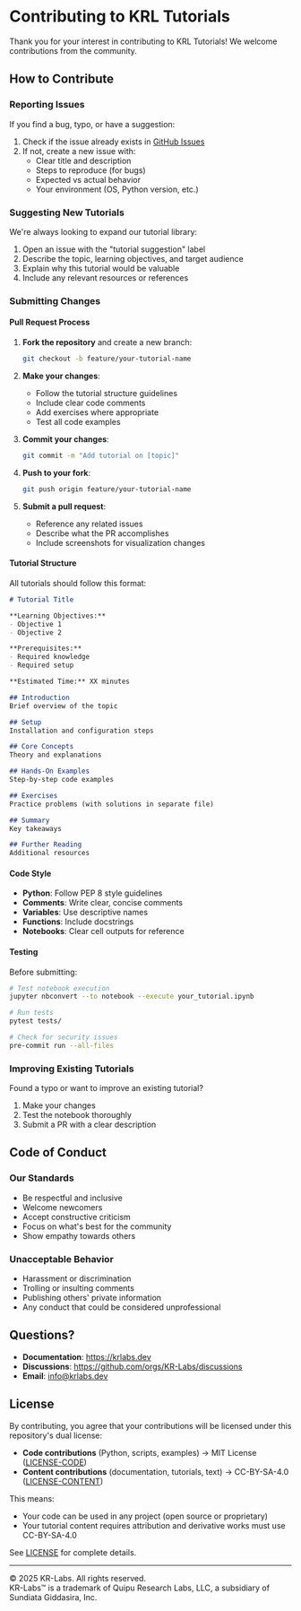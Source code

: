 # Contributing to KRL Tutorials

Thank you for your interest in contributing to KRL Tutorials! We welcome contributions from the community.

## How to Contribute

### Reporting Issues

If you find a bug, typo, or have a suggestion:

1. Check if the issue already exists in [GitHub Issues](https://github.com/KR-Labs/krl-tutorials/issues)
2. If not, create a new issue with:
   - Clear title and description
   - Steps to reproduce (for bugs)
   - Expected vs actual behavior
   - Your environment (OS, Python version, etc.)

### Suggesting New Tutorials

We're always looking to expand our tutorial library:

1. Open an issue with the "tutorial suggestion" label
2. Describe the topic, learning objectives, and target audience
3. Explain why this tutorial would be valuable
4. Include any relevant resources or references

### Submitting Changes

#### Pull Request Process

1. **Fork the repository** and create a new branch:
   ```bash
   git checkout -b feature/your-tutorial-name
   ```

2. **Make your changes**:
   - Follow the tutorial structure guidelines
   - Include clear code comments
   - Add exercises where appropriate
   - Test all code examples

3. **Commit your changes**:
   ```bash
   git commit -m "Add tutorial on [topic]"
   ```

4. **Push to your fork**:
   ```bash
   git push origin feature/your-tutorial-name
   ```

5. **Submit a pull request**:
   - Reference any related issues
   - Describe what the PR accomplishes
   - Include screenshots for visualization changes

#### Tutorial Structure

All tutorials should follow this format:

```markdown
# Tutorial Title

**Learning Objectives:**
- Objective 1
- Objective 2

**Prerequisites:**
- Required knowledge
- Required setup

**Estimated Time:** XX minutes

## Introduction
Brief overview of the topic

## Setup
Installation and configuration steps

## Core Concepts
Theory and explanations

## Hands-On Examples
Step-by-step code examples

## Exercises
Practice problems (with solutions in separate file)

## Summary
Key takeaways

## Further Reading
Additional resources
```

#### Code Style

- **Python**: Follow PEP 8 style guidelines
- **Comments**: Write clear, concise comments
- **Variables**: Use descriptive names
- **Functions**: Include docstrings
- **Notebooks**: Clear cell outputs for reference

#### Testing

Before submitting:

```bash
# Test notebook execution
jupyter nbconvert --to notebook --execute your_tutorial.ipynb

# Run tests
pytest tests/

# Check for security issues
pre-commit run --all-files
```

### Improving Existing Tutorials

Found a typo or want to improve an existing tutorial?

1. Make your changes
2. Test the notebook thoroughly
3. Submit a PR with a clear description

## Code of Conduct

### Our Standards

- Be respectful and inclusive
- Welcome newcomers
- Accept constructive criticism
- Focus on what's best for the community
- Show empathy towards others

### Unacceptable Behavior

- Harassment or discrimination
- Trolling or insulting comments
- Publishing others' private information
- Any conduct that could be considered unprofessional

## Questions?

- **Documentation**: https://krlabs.dev
- **Discussions**: https://github.com/orgs/KR-Labs/discussions
- **Email**: info@krlabs.dev

## License

By contributing, you agree that your contributions will be licensed under this repository's dual license:

- **Code contributions** (Python, scripts, examples) → MIT License ([LICENSE-CODE](LICENSE-CODE))
- **Content contributions** (documentation, tutorials, text) → CC-BY-SA-4.0 ([LICENSE-CONTENT](LICENSE-CONTENT))

This means:
- Your code can be used in any project (open source or proprietary)
- Your tutorial content requires attribution and derivative works must use CC-BY-SA-4.0

See [LICENSE](LICENSE) for complete details.

---

© 2025 KR-Labs. All rights reserved.  
KR-Labs™ is a trademark of Quipu Research Labs, LLC, a subsidiary of Sundiata Giddasira, Inc.
